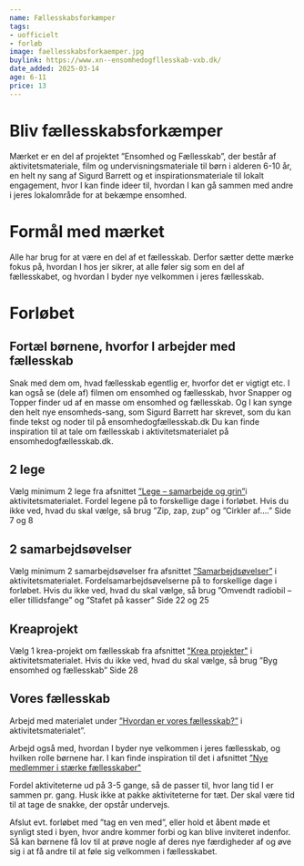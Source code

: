 ```yaml
---
name: Fællesskabsforkæmper
tags:
- uofficielt
- forløb
image: faellesskabsforkaemper.jpg
buylink: https://www.xn--ensomhedogfllesskab-vxb.dk/
date_added: 2025-03-14
age: 6-11
price: 13
---
```


# Bliv fællesskabsforkæmper
Mærket er en del af projektet ”Ensomhed og Fællesskab”, der består af aktivitetsmateriale, 
film og undervisningsmateriale til børn i alderen 6-10 år, en helt ny sang af
Sigurd Barrett og et inspirationsmateriale til lokalt engagement, hvor I kan finde ideer til,
hvordan I kan gå sammen med andre i jeres lokalområde for at bekæmpe ensomhed.

# Formål med mærket
Alle har brug for at være en del af et fællesskab. Derfor sætter dette mærke fokus på, hvordan I hos jer sikrer, at alle føler sig som en del af fællesskabet, og hvordan I byder nye velkommen i jeres fællesskab.

# Forløbet

## Fortæl børnene, hvorfor I arbejder med fællesskab
Snak med dem om, hvad fællesskab egentlig er, hvorfor det er vigtigt etc. I kan også se
(dele af) filmen om ensomhed og fællesskab, hvor Snapper og Topper finder ud af en
masse om ensomhed og fællesskab. Og I kan synge den helt nye ensomheds-sang, som
Sigurd Barrett har skrevet, som du kan finde tekst og noder til på ensomhedogfællesskab.dk
Du kan finde inspiration til at tale om fællesskab i aktivitetsmaterialet på ensomhedogfællesskab.dk.

## 2 lege
Vælg minimum 2 lege fra afsnittet <a href="https://www.xn--ensomhedogfllesskab-vxb.dk/aktivitetsmateriale/lege-samarbejde-og-grin">”Lege – samarbejde og grin”</a>i aktivitetsmaterialet. 
Fordel legene på to forskellige dage i forløbet.
Hvis du ikke ved, hvad du skal vælge, så brug ”Zip, zap, zup” og ”Cirkler af….” Side 7 og 8

## 2 samarbejdsøvelser
Vælg minimum 2 samarbejdsøvelser fra afsnittet <a href="https://www.xn--ensomhedogfllesskab-vxb.dk/aktivitetsmateriale/samarbejdsoevelser"> ”Samarbejdsøvelser”</a> i aktivitetsmaterialet. Fordelsamarbejdsøvelserne på to forskellige dage i forløbet.
Hvis du ikke ved, hvad du skal vælge, så brug ”Omvendt radiobil – eller tillidsfange” og ”Stafet på kasser” Side 22 og 25

## Kreaprojekt
Vælg 1 krea-projekt om fællesskab fra afsnittet <a href="https://www.xn--ensomhedogfllesskab-vxb.dk/aktivitetsmateriale/krea-projekter">"Krea projekter"</a> i
aktivitetsmaterialet.
Hvis du ikke ved, hvad du skal vælge, så brug ”Byg ensomhed og fællesskab” Side 28

## Vores fællesskab
Arbejd med materialet under <a href="https://www.xn--ensomhedogfllesskab-vxb.dk/aktivitetsmateriale/hvordan-er-vores-faellesska">”Hvordan er vores fællesskab?”</a> i aktivitetsmaterialet”.

Arbejd også med, hvordan I byder nye velkommen i jeres fællesskab, og hvilken
rolle børnene har. I kan finde inspiration til det i afsnittet <a href="https://www.xn--ensomhedogfllesskab-vxb.dk/aktivitetsmateriale/nye-medlemmer-i-staerke-faellessakber">”Nye medlemmer i stærke fællesskaber"</a>

Fordel aktiviteterne ud på 3-5 gange, så de passer til, hvor lang tid I er sammen pr. gang.
Husk ikke at pakke aktiviteterne for tæt. Der skal være tid til at tage de snakke, der opstår
undervejs.

Afslut evt. forløbet med ”tag en ven med”, eller hold et åbent møde et synligt sted i byen,
hvor andre kommer forbi og kan blive inviteret indenfor. Så kan børnene få lov til at
prøve nogle af deres nye færdigheder af og øve sig i at få andre til at føle sig velkommen i
fællesskabet. 